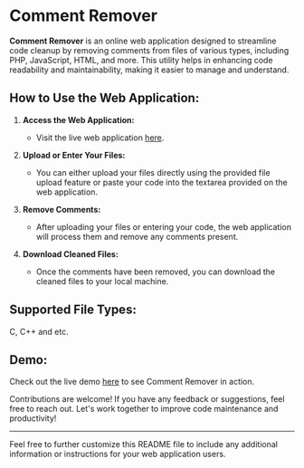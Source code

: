 # Comment Remover

**Comment Remover** is an online web application designed to streamline code cleanup by removing comments from files of various types, including PHP, JavaScript, HTML, and more. This utility helps in enhancing code readability and maintainability, making it easier to manage and understand.

## How to Use the Web Application:

1. **Access the Web Application:**
   - Visit the live web application [here](https://shuruaat.in/521/assignment-1/).

2. **Upload or Enter Your Files:**
   - You can either upload your files directly using the provided file upload feature or paste your code into the textarea provided on the web application.

3. **Remove Comments:**
   - After uploading your files or entering your code, the web application will process them and remove any comments present.

4. **Download Cleaned Files:**
   - Once the comments have been removed, you can download the cleaned files to your local machine.

## Supported File Types: 
C, C++ and etc.

## Demo:

Check out the live demo [here](https://shuruaat.in/521/assignment-1/) to see Comment Remover in action.

Contributions are welcome! If you have any feedback or suggestions, feel free to reach out. Let's work together to improve code maintenance and productivity!

---

Feel free to further customize this README file to include any additional information or instructions for your web application users.
